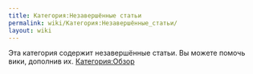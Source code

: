 ```yaml
---
title: Категория:Незавершённые статьи
permalink: wiki/Категория:Незавершённые_статьи/
layout: wiki
---
```


Эта категория содержит незавершённые статьи. Вы можете помочь вики,
дополнив их. [Категория:Обзор](Категория:Обзор "wikilink")
